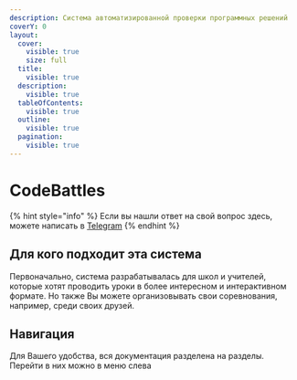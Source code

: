```yaml
---
description: Система автоматизированной проверки программных решений
coverY: 0
layout:
  cover:
    visible: true
    size: full
  title:
    visible: true
  description:
    visible: true
  tableOfContents:
    visible: true
  outline:
    visible: true
  pagination:
    visible: true
---
```


# CodeBattles

{% hint style="info" %}
Если вы нашли ответ на свой вопрос здесь, можете написать в [Telegram](https://doctorixx.t.me/)
{% endhint %}

## Для кого подходит эта система

Первоначально, система разрабатывалась для школ и учителей, которые хотят проводить уроки в более интересном и интерактивном формате. Но также Вы можете организовывать свои соревнования, например, среди своих друзей.

## Навигация&#x20;

Для Вашего удобства, вся документация разделена на разделы. Перейти в них можно в меню слева
